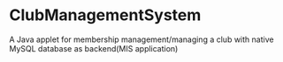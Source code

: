 # ClubManagementSystem
A Java applet for membership management/managing a club with native MySQL database as backend(MIS application)
